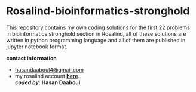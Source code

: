 # Rosalind-bioinformatics-stronghold
This repository contains my own coding solutions for the first 22 problems in bioinformatics stronghold section in Rosalind, all of these solutions are written in python programming language and all of them are published in jupyter notebook format.

**contact information**  
* hasandaaboul4@gmail.com  
* my rosalind account [**here**](https://rosalind.info/users/Hasan1212/).  
**_coded by:_ Hasan Daaboul** 
